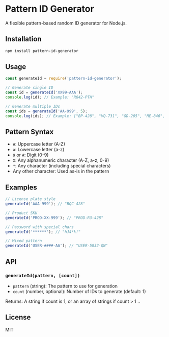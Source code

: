 # Pattern ID Generator

A flexible pattern-based random ID generator for Node.js.

## Installation

```bash
npm install pattern-id-generator
```

## Usage

```javascript
const generateId = require('pattern-id-generator');

// Generate single ID
const id = generateId('XX99-AAA');
console.log(id); // Example: "RQ42-PTH"

// Generate multiple IDs
const ids = generateId('AA-999', 5);
console.log(ids); // Example: ["BP-428", "VQ-731", "GD-205", "ME-846", "AJ-392"]
```

## Pattern Syntax

- `A`: Uppercase letter (A-Z)
- `a`: Lowercase letter (a-z)
- `9` or `#`: Digit (0-9)
- `X`: Any alphanumeric character (A-Z, a-z, 0-9)
- `*`: Any character (including special characters)
- Any other character: Used as-is in the pattern

## Examples

```javascript
// License plate style
generateId('AAA-999'); // "BQC-428"

// Product SKU
generateId('PROD-XX-999'); // "PROD-R3-428"

// Password with special chars
generateId('******'); // "hJ4*k!"

// Mixed pattern
generateId('USER-####-AA'); // "USER-5832-QW"
```

## API

### `generateId(pattern, [count])`

- `pattern` (string): The pattern to use for generation
- `count` (number, optional): Number of IDs to generate (default: 1)

Returns: A string if count is 1, or an array of strings if count > 1 ..

## License

MIT

